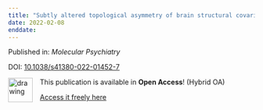 ```yaml
---
title: "Subtly altered topological asymmetry of brain structural covariance networks in autism spectrum disorder across 43 datasets from the ENIGMA consortium"
date: 2022-02-08
enddate:
---
```


Published in: *Molecular Psychiatry*

DOI: [10.1038/s41380-022-01452-7](https://doi.org/10.1038/s41380-022-01452-7)

<img src="https://upload.wikimedia.org/wikipedia/commons/thumb/7/77/Open_Access_logo_PLoS_transparent.svg/800px-Open_Access_logo_PLoS_transparent.svg.png" alt="drawing" width="50" align="left"/> &nbsp;&nbsp;&nbsp;This publication is available in **Open Access**! (Hybrid OA)

&nbsp;&nbsp;&nbsp;<a href="https://www.nature.com/articles/s41380-022-01452-7.pdf">Access it freely here</a>


